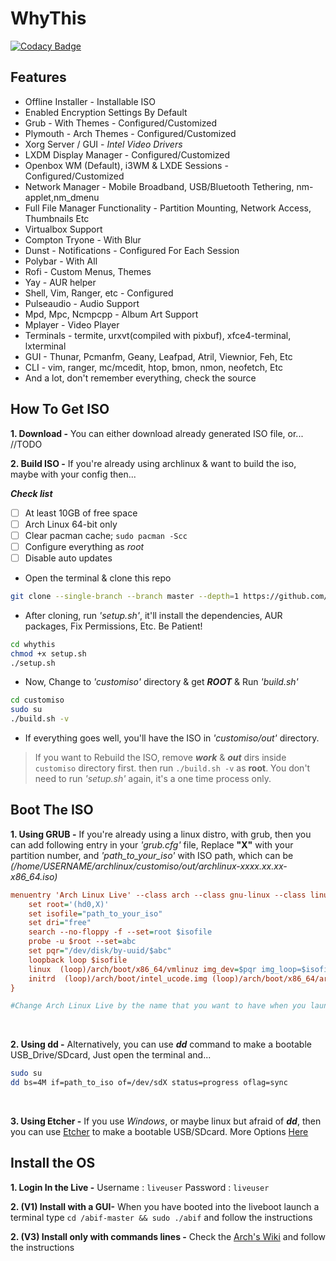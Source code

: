 # WhyThis

[![Codacy Badge](https://api.codacy.com/project/badge/Grade/5bf70b2e0b66486195f0f71b8aa45cc3)](https://app.codacy.com/gh/nolifedotsh/whythis?utm_source=github.com&utm_medium=referral&utm_content=nolifedotsh/whythis&utm_campaign=Badge_Grade_Dashboard)

## Features

+  Offline Installer - Installable ISO
+  Enabled Encryption Settings By Default
+  Grub - With Themes - Configured/Customized
+  Plymouth - Arch Themes - Configured/Customized
+  Xorg Server / GUI - *Intel Video Drivers*
+  LXDM Display Manager - Configured/Customized
+  Openbox WM (Default), i3WM & LXDE Sessions - Configured/Customized
+  Network Manager - Mobile Broadband, USB/Bluetooth Tethering, nm-applet,nm_dmenu
+  Full File Manager Functionality - Partition Mounting, Network Access, Thumbnails Etc
+  Virtualbox Support
+  Compton Tryone - With Blur
+  Dunst - Notifications - Configured For Each Session
+  Polybar - With All
+  Rofi - Custom Menus, Themes
+  Yay - AUR helper
+  Shell, Vim, Ranger, etc - Configured
+  Pulseaudio - Audio Support
+  Mpd, Mpc, Ncmpcpp - Album Art Support
+  Mplayer - Video Player
+  Terminals - termite, urxvt(compiled with pixbuf), xfce4-terminal, lxterminal
+  GUI - Thunar, Pcmanfm, Geany, Leafpad, Atril, Viewnior, Feh, Etc
+  CLI - vim, ranger, mc/mcedit, htop, bmon, nmon, neofetch, Etc
+  And a lot, don't remember everything, check the source

## How To Get ISO

**1. Download -** You can either download already generated ISO file, or...
 //TODO
 
**2. Build ISO -** If you're already using archlinux & want to build the iso, maybe with your config then...

***Check list***
+ [ ] At least 10GB of free space
+ [ ] Arch Linux 64-bit only
+ [ ] Clear pacman cache; ```sudo pacman -Scc```
+ [ ] Configure everything as *root*
+ [ ] Disable auto updates

+  Open the terminal & clone this repo 
```bash
git clone --single-branch --branch master --depth=1 https://github.com/nolifedotsh/whythis.git whythis
```

+  After cloning, run *'setup.sh'*, it'll install the dependencies, AUR packages, Fix Permissions, Etc. Be Patient!
```bash
cd whythis
chmod +x setup.sh
./setup.sh
```

+ Now, Change to *'customiso'* directory & get ***ROOT*** & Run *'build.sh'*
```bash
cd customiso
sudo su
./build.sh -v
```

+  If everything goes well, you'll have the ISO in *'customiso/out'* directory. <br />

> If you want to Rebuild the ISO, remove ***work*** & ***out*** dirs inside `customiso` directory first. then run `./build.sh -v` as **root**. You don't need to run *'setup.sh'* again, it's a one time process only. 

## Boot The ISO

**1. Using GRUB -** If you're already using a linux distro, with grub, then you can add following entry in your *'grub.cfg'* file, Replace **"X"** with your partition number, and *'path_to_your_iso'* with ISO path, which can be *(/home/USERNAME/archlinux/customiso/out/archlinux-xxxx.xx.xx-x86_64.iso)* <br />
```grub.cfg
menuentry 'Arch Linux Live' --class arch --class gnu-linux --class linux {
    set root='(hd0,X)'
    set isofile="path_to_your_iso"
    set dri="free"
    search --no-floppy -f --set=root $isofile
    probe -u $root --set=abc
    set pqr="/dev/disk/by-uuid/$abc"
    loopback loop $isofile
    linux  (loop)/arch/boot/x86_64/vmlinuz img_dev=$pqr img_loop=$isofile driver=$dri quiet loglevel=3 systemd.show_status=false udev.log-priority=3 vt.global_cursor_default=0 splash cow_spacesize=1G
    initrd  (loop)/arch/boot/intel_ucode.img (loop)/arch/boot/x86_64/archiso.img
}

#Change Arch Linux Live by the name that you want to have when you launch grub and add the path to your iso in isofile
```
<br />

**2. Using dd -** Alternatively, you can use ***dd*** command to make a bootable USB_Drive/SDcard, Just open the terminal and... <br />
```bash
sudo su
dd bs=4M if=path_to_iso of=/dev/sdX status=progress oflag=sync
```
<br />

**3. Using Etcher -** If you use *Windows*, or maybe linux but afraid of ***dd***, then you can use [Etcher](https://www.balena.io/etcher/) to make a bootable USB/SDcard. More Options [Here](https://wiki.archlinux.org/index.php/USB_flash_installation_media)
<br />

## Install the OS

**1. Login In the Live -** Username : `liveuser` Password : `liveuser`

**2. (V1) Install with a GUI-** When you have booted into the liveboot launch a terminal type `cd /abif-master && sudo ./abif` and follow the instructions

**2. (V3) Install only with commands lines -** Check the [Arch's Wiki](https://wiki.archlinux.org/index.php/Installation_guide) and follow the instructions
